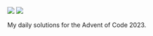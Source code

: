 
![](https://img.shields.io/badge/📅_%20day-3-blue?style=for-the-badge)
![](https://img.shields.io/badge/⭐_%20stars-6-yellow?style=for-the-badge)

My daily solutions for the Advent of Code 2023.
